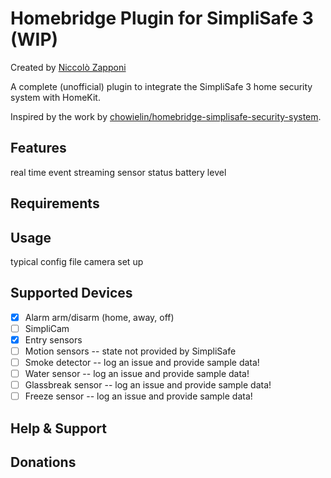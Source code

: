 # Homebridge Plugin for SimpliSafe 3 (WIP)
Created by [Niccolò Zapponi](https://twitter.com/nzapponi)

A complete (unofficial) plugin to integrate the SimpliSafe 3 home security system with HomeKit.

Inspired by the work by [chowielin/homebridge-simplisafe-security-system](https://github.com/chowielin/homebridge-simplisafe-security-system).

## Features

real time event streaming
sensor status
battery level

## Requirements

## Usage

typical config file
camera set up

## Supported Devices
- [x] Alarm arm/disarm (home, away, off)
- [ ] SimpliCam
- [x] Entry sensors
- [ ] Motion sensors -- state not provided by SimpliSafe
- [ ] Smoke detector -- log an issue and provide sample data!
- [ ] Water sensor -- log an issue and provide sample data!
- [ ] Glassbreak sensor -- log an issue and provide sample data!
- [ ] Freeze sensor -- log an issue and provide sample data!

## Help & Support


## Donations

